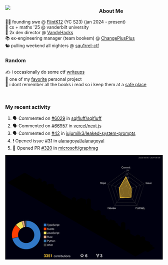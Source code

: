 <!-- 
Hey what are you doing here? 
I admire your curiosity tho
Shoot me an email (zinean00 at gmail dot com)
Let's connect! 
-->

<p float="left">
  <img src='https://imgur.com/nGM66Ev.png' width='300' align="left">
  <p>
    
  <h3>About Me</h3>
  👨‍💻 founding swe @ <a href="https://www.flintk12.com">FlintK12</a> (YC S23) (jan 2024 - present) <br>
  🏫 cs + maths '25 @ vanderbilt university <br>
  🌊 2x dev director @ <a href="https://github.com/vandyhacks">VandyHacks</a> <br>
  📚 ex-engineering manager (team bookem) @ <a href="https://github.com/changeplusplusvandy">ChangePlusPlus<a> <br>
  🐿 pulling weekend all nighters @ <a href="https://github.com/squ1rrel-ctf">squ1rrel-ctf</a> <br>
  
  <h3>Random</h3>
  ✍️ i occasionally do some ctf <a href="https://squ1rrel.dev/author/zineanteoh">writeups</a> <br>
  📱 one of my <a href="https://github.com/zineanteoh/vinkybox-app">favorite</a> personal project<br>
  📖 i dont remember all the books i read so i keep them at a <a href="https://www.goodreads.com/user/show/80901669-zi">safe place</a>
  </p>
  
</p>

<br>
<!-- <i>generated by <a href="https://labs.openai.com/s/0hW1r6PFYo3Zh0a7UoxK2AMp" target="_blank">dall-e 2</a></i> -->

<h3>My recent activity</h3>

<!--START_SECTION:activity-->
1. 🗣 Commented on [#6029](https://github.com/sqlfluff/sqlfluff/issues/6029#issuecomment-2272094070) in [sqlfluff/sqlfluff](https://github.com/sqlfluff/sqlfluff)
2. 🗣 Commented on [#66957](https://github.com/vercel/next.js/issues/66957#issuecomment-2257396049) in [vercel/next.js](https://github.com/vercel/next.js)
3. 🗣 Commented on [#42](https://github.com/jujumilk3/leaked-system-prompts/issues/42#issuecomment-2229917647) in [jujumilk3/leaked-system-prompts](https://github.com/jujumilk3/leaked-system-prompts)
4. ❗ Opened issue [#31](https://github.com/alanagoyal/alanagoyal/issues/31) in [alanagoyal/alanagoyal](https://github.com/alanagoyal/alanagoyal)
5. 💪 Opened PR [#320](https://github.com/microsoft/graphrag/pull/320) in [microsoft/graphrag](https://github.com/microsoft/graphrag)
<!--END_SECTION:activity-->

![](./profile-3d-contrib/profile-night-rainbow.svg)

